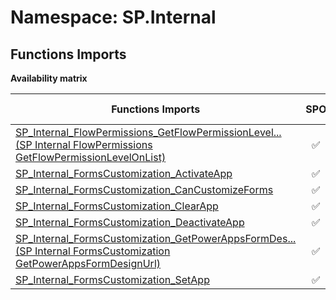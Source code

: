 # Namespace: SP.Internal

## Functions Imports

**Availability matrix**

Functions Imports | SPO | SP 2019 | SP 2016 | SP 2013
----------|:---:|:-------:|:-------:|:-------
[<span title="SP_Internal_FlowPermissions_GetFlowPermissionLevelOnList">SP_Internal_FlowPermissions_GetFlowPermissionLevel...</span> (SP Internal FlowPermissions GetFlowPermissionLevelOnList)](./Functions/SP_Internal_FlowPermissions_GetFlowPermissionLevelOnList.md) | ✅ | ✅ | ❌ | ❌
[SP_Internal_FormsCustomization_ActivateApp](./Functions/SP_Internal_FormsCustomization_ActivateApp.md) | ✅ | ✅ | ❌ | ❌
[SP_Internal_FormsCustomization_CanCustomizeForms](./Functions/SP_Internal_FormsCustomization_CanCustomizeForms.md) | ✅ | ✅ | ❌ | ❌
[SP_Internal_FormsCustomization_ClearApp](./Functions/SP_Internal_FormsCustomization_ClearApp.md) | ✅ | ✅ | ❌ | ❌
[SP_Internal_FormsCustomization_DeactivateApp](./Functions/SP_Internal_FormsCustomization_DeactivateApp.md) | ✅ | ✅ | ❌ | ❌
[<span title="SP_Internal_FormsCustomization_GetPowerAppsFormDesignUrl">SP_Internal_FormsCustomization_GetPowerAppsFormDes...</span> (SP Internal FormsCustomization GetPowerAppsFormDesignUrl)](./Functions/SP_Internal_FormsCustomization_GetPowerAppsFormDesignUrl.md) | ✅ | ✅ | ❌ | ❌
[SP_Internal_FormsCustomization_SetApp](./Functions/SP_Internal_FormsCustomization_SetApp.md) | ✅ | ✅ | ❌ | ❌
